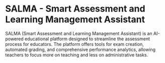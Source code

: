 # SALMA - Smart Assessment and Learning Management Assistant

SALMA (Smart Assessment and Learning Management Assistant) is an AI-powered educational platform designed to streamline the assessment process for educators. The platform offers tools for exam creation, automated grading, and comprehensive performance analytics, allowing teachers to focus more on teaching and less on administrative tasks.
